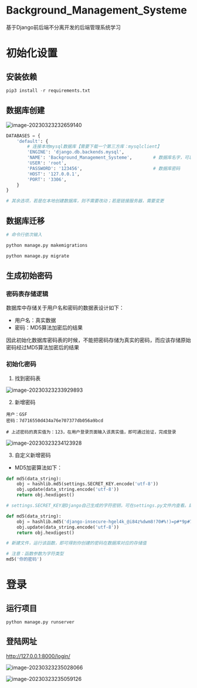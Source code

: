 # Background_Management_Systeme
 基于Django前后端不分离开发的后端管理系统学习

# 初始化设置

## 安装依赖

```python
pip3 install -r requirements.txt
```

## 数据库创建

![image-20230323232659140](https://gitee.com/HMTeenage/image/raw/master/Summary/image-20230323232659140.png)

```python
DATABASES = {
    'default': {
        # 连接本地mysql数据库【需要下载一个第三方库：mysqlclient】
        'ENGINE': 'django.db.backends.mysql',
        'NAME': 'Background_Management_Systeme',		# 数据库名字，可以更改为自己定义的
        'USER': 'root',
        'PASSWORD': '123456',							# 数据库密码
        'HOST': '127.0.0.1',
        'PORT': '3306',
    }
}

# 其余选项，若是在本地创建数据库，则不需要改动；若是链接服务器，需要变更
```

## 数据库迁移

```python
# 命令行依次输入

python manage.py makemigrations

python manage.py migrate
```

## 生成初始密码

### 密码表存储逻辑

数据库中存储关于用户名和密码的数据表设计如下：

- 用户名：真实数据
- 密码：MD5算法加密后的结果

因此初始化数据库密码表的时候，不能把密码存储为真实的密码，而应该存储原始密码经过MD5算法加密后的结果

### 初始化密码

1. 找到密码表

![image-20230323233929893](https://gitee.com/HMTeenage/image/raw/master/Summary/image-20230323233929893.png)

2. 新增密码

```
用户：GSF
密码：7d716550d434a76e707377db056a9bcd

# 上述密码的真实值为：123，在用户登录页面输入该真实值，即可通过验证，完成登录
```

![image-20230323234123928](https://gitee.com/HMTeenage/image/raw/master/Summary/image-20230323234123928.png)

3. 自定义新增密码

- MD5加密算法如下：

```python
def md5(data_string):
    obj = hashlib.md5(settings.SECRET_KEY.encode('utf-8'))
    obj.update(data_string.encode('utf-8'))
    return obj.hexdigest()

# settings.SECRET_KEY是Django自己生成的字符密钥，可在settings.py文件内查看。即加密算法等价于：

def md5(data_string):
    obj = hashlib.md5('django-insecure-hgel4k_@i84z%dwm8!70#%!)=p#*9p#7t8h2my@*s=npzo5ku6'.encode('utf-8'))
    obj.update(data_string.encode('utf-8'))
    return obj.hexdigest()

# 新建文件，运行该函数，即可得到你创建的密码在数据库对应的存储值

# 注意：函数参数为字符类型
md5('你的密码')  
```

# 登录

## 运行项目

```
python manage.py runserver
```

## 登陆网址

http://127.0.0.1:8000/login/

![image-20230323235028066](https://gitee.com/HMTeenage/image/raw/master/Summary/image-20230323235028066.png)

![image-20230323235059126](https://gitee.com/HMTeenage/image/raw/master/Summary/image-20230323235059126.png)

